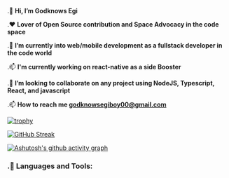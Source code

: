.👋 <strong>Hi, I’m Godknows Egi</strong> 

.❤️ <strong>Lover of Open Source contribution and Space Advocacy in the code space </strong>

.🌱 <strong>I’m currently into web/mobile development as a fullstack developer in the code world</strong>

.📫 <strong>I'm currently working on react-native as a side Booster</strong>

.💞️ <strong>I’m looking to collaborate on any project using NodeJS, Typescript, React, and javascript</strong>

.📫 <strong> How to reach me <a href="mailto:godknowsegiboy00@gmail.com" >godknowsegiboy00@gmail.com</a> </strong>



[![trophy](https://github-profile-trophy.vercel.app/?username=Dom000&theme=onedark)](https://github.com/ryo-ma/github-profile-trophy)



[![GitHub Streak](https://github-readme-streak-stats.herokuapp.com/?user=Dom000&theme=dark)](https://git.io/streak-stats)


[![Ashutosh's github activity graph](https://activity-graph.herokuapp.com/graph?username=Dom000&theme=github)](https://github.com/ashutosh00710/github-readme-activity-graph)




<h3>.🧰 Languages and Tools:</h3>
